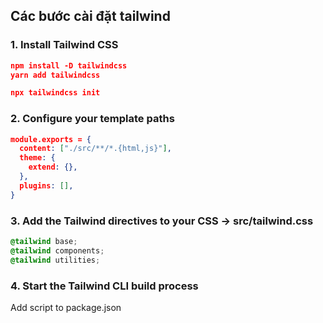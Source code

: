 ## Các bước cài đặt tailwind

### 1. Install Tailwind CSS
```json
npm install -D tailwindcss
yarn add tailwindcss

npx tailwindcss init
```
### 2. Configure your template paths
```json
module.exports = {
  content: ["./src/**/*.{html,js}"],
  theme: {
    extend: {},
  },
  plugins: [],
}
```
### 3. Add the Tailwind directives to your CSS -> src/tailwind.css
```css
@tailwind base;
@tailwind components;
@tailwind utilities;
```
### 4. Start the Tailwind CLI build process
Add script to package.json